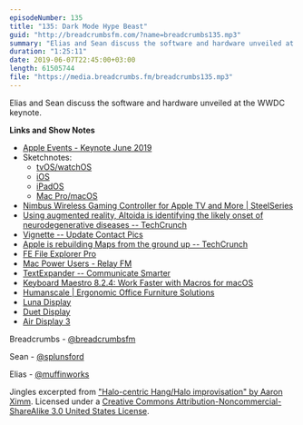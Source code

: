```yaml
---
episodeNumber: 135
title: "135: Dark Mode Hype Beast"
guid: "http://breadcrumbsfm.com/?name=breadcrumbs135.mp3"
summary: "Elias and Sean discuss the software and hardware unveiled at the WWDC keynote."
duration: "1:25:11"
date: 2019-06-07T22:45:00+03:00
length: 61505744
file: "https://media.breadcrumbs.fm/breadcrumbs135.mp3"
---
```

Elias and Sean discuss the software and hardware unveiled at the WWDC keynote.

**Links and Show Notes**
- [Apple Events - Keynote June 2019](https://www.apple.com/apple-events/june-2019/)
- Sketchnotes:
    - [tvOS/watchOS](https://twitter.com/sketchnotable/status/1135598893025189888)
    - [iOS](https://twitter.com/sketchnotable/status/1135612448331816960)
    - [iPadOS](https://twitter.com/sketchnotable/status/1135612610672439301)
    - [Mac Pro/macOS](https://twitter.com/sketchnotable/status/1135624369844162560)
- [Nimbus Wireless Gaming Controller for Apple TV and More | SteelSeries](https://steelseries.com/gaming-controllers/nimbus)
- [Using augmented reality, Altoida is identifying the likely onset of neurodegenerative diseases -- TechCrunch](https://techcrunch.com/2019/05/30/using-augmented-reality-altoida-is-identifying-the-likely-onset-of-neurodegenerative-diseases/)
- [Vignette -- Update Contact Pics](https://itunes.apple.com/us/app/vignette-update-contact-pics/id1455924925?mt=8&uo=4)
- [Apple is rebuilding Maps from the ground up -- TechCrunch](https://techcrunch.com/2018/06/29/apple-is-rebuilding-maps-from-the-ground-up/)
- [FE File Explorer Pro](https://itunes.apple.com/us/app/fe-file-explorer-pro/id499470113?mt=8&uo=4)
- [Mac Power Users - Relay FM](https://www.relay.fm/mpu)
- [TextExpander -- Communicate Smarter](https://textexpander.com/)
- [Keyboard Maestro 8.2.4: Work Faster with Macros for macOS](http://www.keyboardmaestro.com/main/)
- [Humanscale | Ergonomic Office Furniture Solutions](https://www.humanscale.com/)
- [Luna Display](https://lunadisplay.com/)
- [Duet Display](https://itunes.apple.com/us/app/duet-display/id935754064?mt=8&uo=4)
- [Air Display 3](https://itunes.apple.com/us/app/air-display-3/id967502646?mt=8&uo=4)

Breadcrumbs - [@breadcrumbsfm](https://twitter.com/breadcrumbsfm)

Sean - [@splunsford](https://twitter.com/splunsford)

Elias - [@muffinworks](https://twitter.com/muffinworks)

Jingles excerpted from ["Halo-centric Hang/Halo improvisation" by Aaron Ximm](http://freemusicarchive.org/music/aaron_ximm/handpans_and_the_hang/). Licensed under a [Creative Commons Attribution-Noncommercial-ShareAlike 3.0 United States License](http://creativecommons.org/licenses/by-nc-sa/3.0/us/).